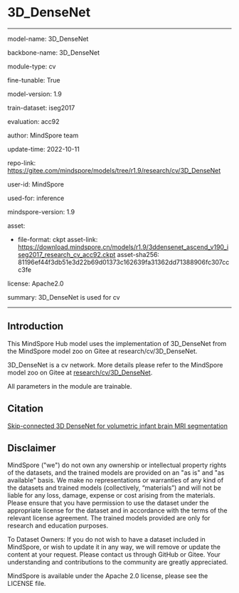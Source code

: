 # 3D_DenseNet

---

model-name: 3D_DenseNet

backbone-name: 3D_DenseNet

module-type: cv

fine-tunable: True

model-version: 1.9

train-dataset: iseg2017

evaluation: acc92

author: MindSpore team

update-time: 2022-10-11

repo-link: <https://gitee.com/mindspore/models/tree/r1.9/research/cv/3D_DenseNet>

user-id: MindSpore

used-for: inference

mindspore-version: 1.9

asset:

-
    file-format: ckpt
    asset-link: <https://download.mindspore.cn/models/r1.9/3ddensenet_ascend_v190_iseg2017_research_cv_acc92.ckpt>
    asset-sha256: 81196ef44f3db51e3d22b69d01373c162639fa31362dd71388906fc307ccc3fe

license: Apache2.0

summary: 3D_DenseNet is used for cv

---

## Introduction

This MindSpore Hub model uses the implementation of 3D_DenseNet from the MindSpore model zoo on Gitee at research/cv/3D_DenseNet.

3D_DenseNet is a cv network. More details please refer to the MindSpore model zoo on Gitee at [research/cv/3D_DenseNet](https://gitee.com/mindspore/models/blob/r1.9/research/cv/3D_DenseNet/README.md).

All parameters in the module are trainable.

## Citation

[Skip-connected 3D DenseNet for volumetric infant brain MRI segmentation](https://www.sciencedirect.com/science/article/abs/pii/S1746809419301946)

## Disclaimer

MindSpore ("we") do not own any ownership or intellectual property rights of the datasets, and the trained models are provided on an "as is" and "as available" basis. We make no representations or warranties of any kind of the datasets and trained models (collectively, “materials”) and will not be liable for any loss, damage, expense or cost arising from the materials. Please ensure that you have permission to use the dataset under the appropriate license for the dataset and in accordance with the terms of the relevant license agreement. The trained models provided are only for research and education purposes.

To Dataset Owners: If you do not wish to have a dataset included in MindSpore, or wish to update it in any way, we will remove or update the content at your request. Please contact us through GitHub or Gitee. Your understanding and contributions to the community are greatly appreciated.

MindSpore is available under the Apache 2.0 license, please see the LICENSE file.
